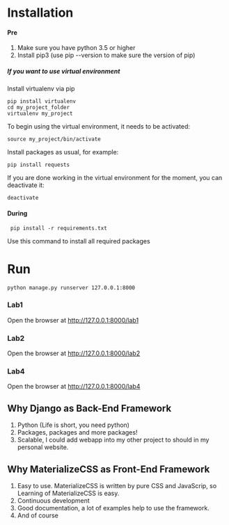 

# Installation

#### Pre
1. Make sure you have python 3.5 or higher
2. Install pip3 (use pip --version to make sure the version of pip)

##### If you want to use virtual environment
Install virtualenv via pip

    pip install virtualenv
    cd my_project_folder
    virtualenv my_project

To begin using the virtual environment, it needs to be activated:

    source my_project/bin/activate


Install packages as usual, for example:

    pip install requests

If you are done working in the virtual environment for the moment, you can deactivate it:

    deactivate

#### During

     pip install -r requirements.txt
Use this command to install all required packages

# Run

    python manage.py runserver 127.0.0.1:8000

### Lab1
Open the browser at http://127.0.0.1:8000/lab1

### Lab2
Open the browser at http://127.0.0.1:8000/lab2

### Lab4
Open the browser at http://127.0.0.1:8000/lab4


## Why Django as Back-End Framework

1. Python (Life is short, you need python)
2. Packages, packages and more packages!
3. Scalable, I could add webapp into my other project to should in my
    personal website.

## Why MaterializeCSS as Front-End Framework

1. Easy to use. MaterializeCSS is written by pure CSS and JavaScrip, so
    Learning of MaterializeCSS is easy.
2. Continuous development
3. Good documentation, a lot of examples help to use the framework.
4. And of course
